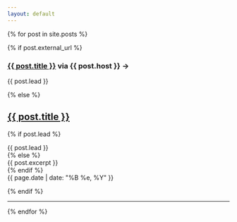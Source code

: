 ```yaml
---
layout: default
---
```


{% for post in site.posts %}

{% if post.external_url %}

<h3><a href="{{ post.external_url }}">{{ post.title }}</a> via {{ post.host }} &#8594;</h3>
<p>{{ post.lead }}</p>

{% else %}

<h2><a href="{{ post.url }}">{{ post.title }}</a></h2>

{% if post.lead %}
<div class="entry">{{ post.lead }}</div>
{% else %}
<div class="entry">{{ post.excerpt }}</div>
{% endif %}
<div class="date">
{{ page.date | date: "%B %e, %Y" }}
</div>

{% endif %}

<hr />
{% endfor %}